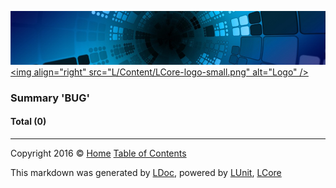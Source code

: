 ![](L/Content/LCore-banner-small.png "")
[&lt;img align=&quot;right&quot; src=&quot;L/Content/LCore-logo-small.png&quot; alt=&quot;Logo&quot; /&gt;](README.md)

### Summary 'BUG'

#### Total (0)



---

Copyright 2016 &copy; [Home](README.md) [Table of Contents](TableOfContents.md)

This markdown was generated by [LDoc](https://github.com/CodeSingularity/LDoc), powered by [LUnit](https://github.com/CodeSingularity/LUnit), [LCore](https://github.com/CodeSingularity/LCore)
